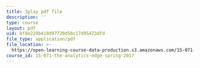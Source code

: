 ```yaml
---
title: 3play pdf file
description: ''
type: course
layout: pdf
uid: bf8e229b418d97720d50c17d95473dfd
file_type: application/pdf
file_location: >-
  https://open-learning-course-data-production.s3.amazonaws.com/15-071-the-analytics-edge-spring-2017/bf8e229b418d97720d50c17d95473dfd_X3dLfxatijE.pdf
course_id: 15-071-the-analytics-edge-spring-2017
---
```


